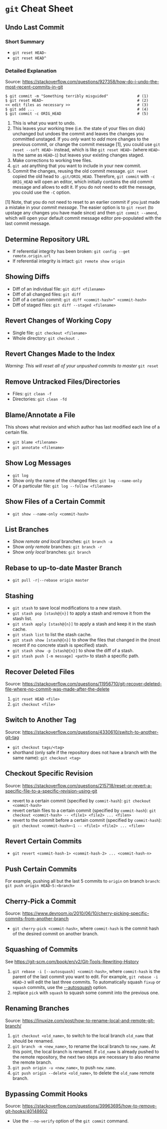 <!-- TITLE: Git -->
<!-- SUBTITLE: Git Cheat Sheet -->

# `git` Cheat Sheet
## Undo Last Commit
### Short Summary
* `git reset HEAD~`
* `git reset HEAD^`

### Detailed Explanation
Source: https://stackoverflow.com/questions/927358/how-do-i-undo-the-most-recent-commits-in-git

```text
$ git commit -m "Something terribly misguided"             # (1)
$ git reset HEAD~                                          # (2)
<< edit files as necessary >>                              # (3)
$ git add ...                                              # (4)
$ git commit -c ORIG_HEAD                                  # (5)
```

1. This is what you want to undo.
2. This leaves your working tree (i.e. the state of your files on disk) unchanged but undoes the commit and leaves the changes you committed unstaged. If you *only* want to *add* more changes to the previous commit, or change the commit message [1], you could use `git reset --soft HEAD~` instead, which is like `git reset HEAD~` (where `HEAD~` is the same as `HEAD~1`) but leaves your existing changes staged.
3. Make corrections to working tree files.
4. `git add` anything that you want to include in your new commit.
5. Commit the changes, reusing the old commit message. `git reset` copied the old head to `.git/ORIG_HEAD`. Therefore, `git commit` with `-c ORIG_HEAD` will open an editor, which initially contains the old commit message and allows to edit it. If you do not need to edit the message, you could use the `-C` option.

[1] Note, that you do not need to reset to an earlier commit if you just made a mistake in your *commit message*. The easier option is to `git reset` (to upstage any changes you have made since) and then `git commit --amend`, which will open your default commit message editor pre-populated with the last commit message.

## Determine Repository URL
* If referential integrity has been broken: `git config --get remote.origin.url`
* If referential integrity is intact: `git remote show origin`

## Showing Diffs
* Diff of an individual file: `git diff <filename>`
* Diff of all changed files: `git diff`
* Diff of a certain commit: `git diff <commit-hash>^ <commit-hash>`
* Diff of staged files: `git diff --staged <filename>`

## Revert Changes of Working Copy
* Single file: `git checkout <filename>`
* Whole directory: `git checkout .`

## Revert Changes Made to the Index
*Warning: This will reset all of your unpushed commits to master*
`git reset`

## Remove Untracked Files/Directories
* Files: `git clean -f`
* Directories: `git clean -fd`

## Blame/Annotate a File
This shows what revision and which author has last modified each line of a certain file.
* `git blame <filename>`
* `git annotate <filename>`

## Show Log Messages
* `git log`
* Show only the name of the changed files: `git log --name-only`
* Of a particular file: `git log --follow <filename>`

## Show Files of a Certain Commit
* `git show --name-only <commit-hash>`

## List Branches
* Show *remote and local* branches: `git branch -a`
* Show *only remote* branches: `git branch -r`
* Show *only local* branches: `git branch`

## Rebase to up-to-date Master Branch
* `git pull -r|--rebase origin master`

## Stashing
* `git stash` to save local modifications to a new stash.
* `git stash pop [stash@{n}]` to apply a stash and remove it from the stash list.
* `git stash apply [stash@{n}]` to apply a stash and keep it in the stash cache.
* `git stash list` to list the stash cache.
* `git stash show [stash@{n}]` to show the files that changed in the (most recent if no concrete stash is specified) stash.
* `git stash show -p [stash@{n}]` to show the diff of a stash.
* `git stash push [-m message] <path>` to stash a specific path.

## Recover Deleted Files
Source: https://stackoverflow.com/questions/11956710/git-recover-deleted-file-where-no-commit-was-made-after-the-delete
1. `git reset HEAD <file>`
2. `git checkout <file>`

## Switch to Another Tag
Source: https://stackoverflow.com/questions/4330610/switch-to-another-git-tag
* `git checkout tags/<tag>`
* shorthand (only safe if the repository does not have a branch with the same name): `git checkout <tag>`

## Checkout Specific Revision
Source: https://stackoverflow.com/questions/215718/reset-or-revert-a-specific-file-to-a-specific-revision-using-git
* revert to a certain commit (specified by `commit-hash`): `git checkout <commit-hash>`
* revert certain files to a certain commit (specified by `commit-hash`): `git checkout <commit-hash> -- <file1> <file2> ... <filen>`
* revert to the commit before a certain commit (specified by `commit-hash`): `git checkout <commit-hash>~1 -- <file1> <file2> ... <filen>`

## Revert Certain Commits
* `git revert <commit-hash-1> <commit-hash-2> ... <commit-hash-n>`

## Push Certain Commits
For example, pushing all but the last 5 commits to `origin` on branch `branch`: `git push origin HEAD~5:<branch>`

## Cherry-Pick a Commit
Source: https://www.devroom.io/2010/06/10/cherry-picking-specific-commits-from-another-branch
* `git cherry-pick <commit-hash>`, where `commit-hash` is the commit hash of the desired commit on another branch.

## Squashing of Commits
See https://git-scm.com/book/en/v2/Git-Tools-Rewriting-History
1. `git rebase -i [--autosquash] <commit-hash>`, where `commit-hash` is the parent of the last commit you want to edit. For example,
`git rebase -i HEAD~3` will edit the last three commits. To automatically squash `fixup` or `squash` commits, use the [--autosquash](https://git-scm.com/docs/git-rebase#Documentation/git-rebase.txt---autosquash) option.
2. replace `pick` with `squash` to squash some commit into the previous one.

## Renaming Branches
Source: https://linuxize.com/post/how-to-rename-local-and-remote-git-branch/
1. `git checkout <old_name>`, to switch to the local branch `old_name` that should be renamed.
2. `git branch -m <new_name>`, to rename the local branch to `new_name`.
At this point, the local branch is renamed. If `old_name` is already pushed to the remote repository, the next two steps are necessary to also rename the remote branch.
3. `git push origin -u <new_name>`, to push `new_name`.
4. `git push origin --delete <old_name>`, to delete the `old_name` remote branch.

## Bypassing Commit Hooks
Source: https://stackoverflow.com/questions/39963695/how-to-remove-git-hooks/40148602
* Use the `--no-verify` option of the `git commit` command.